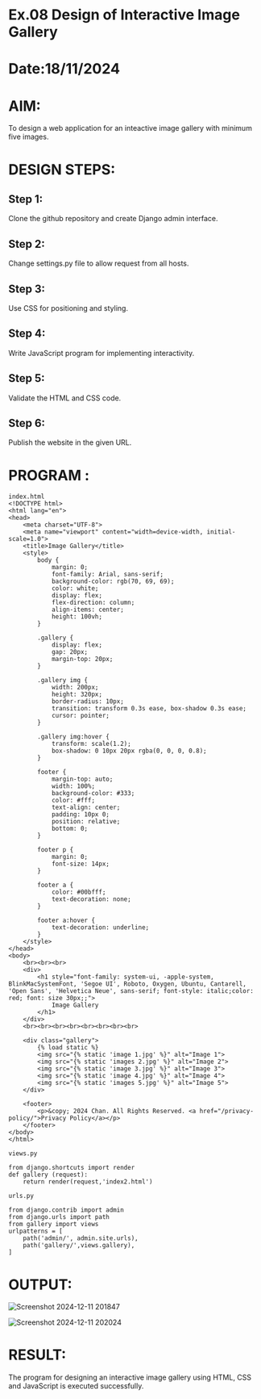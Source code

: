# Ex.08 Design of Interactive Image Gallery
# Date:18/11/2024
# AIM:
To design a web application for an inteactive image gallery with minimum five images.

# DESIGN STEPS:
## Step 1:
Clone the github repository and create Django admin interface.

## Step 2:
Change settings.py file to allow request from all hosts.

## Step 3:
Use CSS for positioning and styling.

## Step 4:
Write JavaScript program for implementing interactivity.

## Step 5:
Validate the HTML and CSS code.

## Step 6:
Publish the website in the given URL.

# PROGRAM :
```
index.html
<!DOCTYPE html>
<html lang="en">
<head>
    <meta charset="UTF-8">
    <meta name="viewport" content="width=device-width, initial-scale=1.0">
    <title>Image Gallery</title>
    <style>
        body {
            margin: 0;
            font-family: Arial, sans-serif;
            background-color: rgb(70, 69, 69);
            color: white;
            display: flex;
            flex-direction: column;
            align-items: center;
            height: 100vh;
        }

        .gallery {
            display: flex;
            gap: 20px;
            margin-top: 20px;
        }

        .gallery img {
            width: 200px;
            height: 320px;
            border-radius: 10px;
            transition: transform 0.3s ease, box-shadow 0.3s ease;
            cursor: pointer;
        }

        .gallery img:hover {
            transform: scale(1.2);
            box-shadow: 0 10px 20px rgba(0, 0, 0, 0.8);
        }

        footer {
            margin-top: auto;
            width: 100%;
            background-color: #333;
            color: #fff;
            text-align: center;
            padding: 10px 0;
            position: relative;
            bottom: 0;
        }

        footer p {
            margin: 0;
            font-size: 14px;
        }

        footer a {
            color: #00bfff;
            text-decoration: none;
        }

        footer a:hover {
            text-decoration: underline;
        }
    </style>
</head>
<body>
    <br><br><br>
    <div>
        <h1 style="font-family: system-ui, -apple-system, BlinkMacSystemFont, 'Segoe UI', Roboto, Oxygen, Ubuntu, Cantarell, 'Open Sans', 'Helvetica Neue', sans-serif; font-style: italic;color: red; font: size 30px;;">
            Image Gallery
        </h1>
    </div>
    <br><br><br><br><br><br><br><br>
    
    <div class="gallery">
        {% load static %}
        <img src="{% static 'image 1.jpg' %}" alt="Image 1">
        <img src="{% static 'images 2.jpg' %}" alt="Image 2">
        <img src="{% static 'image 3.jpg' %}" alt="Image 3">
        <img src="{% static 'image 4.jpg' %}" alt="Image 4">
        <img src="{% static 'images 5.jpg' %}" alt="Image 5">
    </div>

    <footer>
        <p>&copy; 2024 Chan. All Rights Reserved. <a href="/privacy-policy/">Privacy Policy</a></p>
    </footer>
</body>
</html>

views.py

from django.shortcuts import render
def gallery (request):
    return render(request,'index2.html')

urls.py

from django.contrib import admin 
from django.urls import path 
from gallery import views
urlpatterns = [ 
    path('admin/', admin.site.urls), 
    path('gallery/',views.gallery),
]
```
# OUTPUT:

![Screenshot 2024-12-11 201847](https://github.com/user-attachments/assets/6fb6e329-d2e0-4715-a2e6-f7c14f513aeb)

![Screenshot 2024-12-11 202024](https://github.com/user-attachments/assets/e01bdb9e-3db7-4518-affd-cbe84b2d1b0d)
# RESULT:
The program for designing an interactive image gallery using HTML, CSS and JavaScript is executed successfully.
